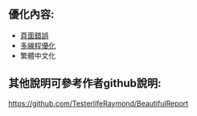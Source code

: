 ## 優化內容:
-  [頁面錯誤](https://blog.csdn.net/LucklyTiger/article/details/124683042 "頁面錯誤")
-  [多線程優化](https://blog.csdn.net/a15874301023/article/details/121765905 "多線程優化")
-  繁體中文化

## 其他說明可參考作者github說明:
https://github.com/TesterlifeRaymond/BeautifulReport


